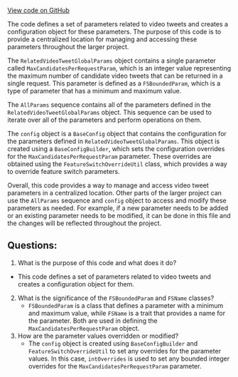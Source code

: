 [View code on GitHub](https://github.com/misbahsy/the-algorithm/cr-mixer/server/src/main/scala/com/twitter/cr_mixer/param/RelatedVideoTweetGlobalParams.scala)

The code defines a set of parameters related to video tweets and creates a configuration object for these parameters. The purpose of this code is to provide a centralized location for managing and accessing these parameters throughout the larger project.

The `RelatedVideoTweetGlobalParams` object contains a single parameter called `MaxCandidatesPerRequestParam`, which is an integer value representing the maximum number of candidate video tweets that can be returned in a single request. This parameter is defined as a `FSBoundedParam`, which is a type of parameter that has a minimum and maximum value.

The `AllParams` sequence contains all of the parameters defined in the `RelatedVideoTweetGlobalParams` object. This sequence can be used to iterate over all of the parameters and perform operations on them.

The `config` object is a `BaseConfig` object that contains the configuration for the parameters defined in `RelatedVideoTweetGlobalParams`. This object is created using a `BaseConfigBuilder`, which sets the configuration overrides for the `MaxCandidatesPerRequestParam` parameter. These overrides are obtained using the `FeatureSwitchOverrideUtil` class, which provides a way to override feature switch parameters.

Overall, this code provides a way to manage and access video tweet parameters in a centralized location. Other parts of the larger project can use the `AllParams` sequence and `config` object to access and modify these parameters as needed. For example, if a new parameter needs to be added or an existing parameter needs to be modified, it can be done in this file and the changes will be reflected throughout the project.
## Questions: 
 1. What is the purpose of this code and what does it do?
   - This code defines a set of parameters related to video tweets and creates a configuration object for them.
2. What is the significance of the `FSBoundedParam` and `FSName` classes?
   - `FSBoundedParam` is a class that defines a parameter with a minimum and maximum value, while `FSName` is a trait that provides a name for the parameter. Both are used in defining the `MaxCandidatesPerRequestParam` object.
3. How are the parameter values overridden or modified?
   - The `config` object is created using `BaseConfigBuilder` and `FeatureSwitchOverrideUtil` to set any overrides for the parameter values. In this case, `intOverrides` is used to set any bounded integer overrides for the `MaxCandidatesPerRequestParam` parameter.